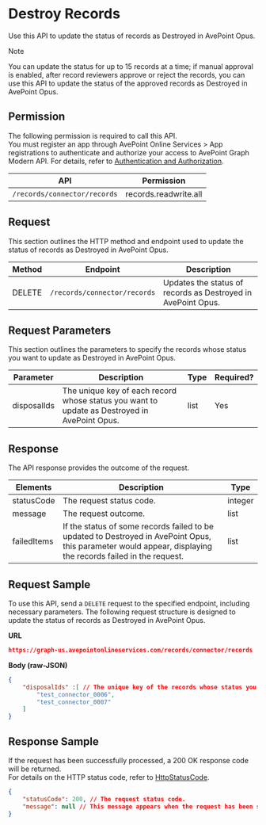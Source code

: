# Destroy Records  

Use this API to update the status of records as Destroyed in AvePoint Opus.  
> [!NOTE] 
> You can update the status for up to 15 records at a time; if manual approval is enabled, after record reviewers approve or reject the records, you can use this API to update the status of the approved records as Destroyed in AvePoint Opus. 

## Permission

The following permission is required to call this API.   
You must register an app through AvePoint Online Services > App registrations to authenticate and authorize your access to AvePoint Graph Modern API. For details, refer to [Authentication and Authorization](https://learn.avepoint.com/docs/Use-AvePoint-Graph-Modern-API.html#authentication-and-authorization).

| API    | Permission  |
|-------------------|---------------------|
| `/records/connector/records` |  records.readwrite.all |

## Request

This section outlines the HTTP method and endpoint used to update the status of records as Destroyed in AvePoint Opus.

| Method | Endpoint | Description |
| --- | --- | --- |
| DELETE | `/records/connector/records` | Updates the status of records as Destroyed in AvePoint Opus. |

## Request Parameters

This section outlines the parameters to specify the records whose status you want to update as Destroyed in AvePoint Opus.  

|Parameter|Description | Type|Required?|
|---|---|---|---|
|disposalIds|The unique key of each record whose status you want to update as Destroyed in AvePoint Opus.|list|Yes|

## Response

The API response provides the outcome of the request.

| Elements   | Description  | Type   | 
|------------|---------------|--------| 
| statusCode      | The request status code.  | integer    | 
| message | The request outcome. | list  | 
| failedItems | If the status of some records failed to be updated to Destroyed in AvePoint Opus, this parameter would appear, displaying the records failed in the request. | list|

## Request Sample

To use this API, send a `DELETE` request to the specified endpoint, including necessary parameters. The following request structure is designed to update the status of records as Destroyed in AvePoint Opus.  

**URL**

```json
https://graph-us.avepointonlineservices.com/records/connector/records
```
**Body (raw-JSON)** 

```json
{
    "disposalIds" :[ // The unique key of the records whose status you want to update as Destroyed in AvePoint Opus.
        "test_connector_0006",
        "test_connector_0007"
    ]
}
```

## Response Sample

If the request has been successfully processed, a 200 OK response code will be returned.  
For details on the HTTP status code, refer to [HttpStatusCode](https://learn.avepoint.com/docs/Use-AvePoint-Graph-Modern-API.html#http-status-code).  

```json
{
    "statusCode": 200, // The request status code.
    "message": null // This message appears when the request has been successfully processed.
}
```
